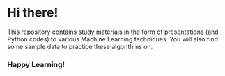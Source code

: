 # Hi there!

This repository contains study materials in the form of presentations (and Python codes) to various Machine Learning techniques. You will also find some sample data to practice these algorithms on.

### Happy Learning!
